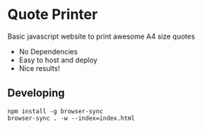 # Quote Printer

Basic javascript website to print awesome A4 size quotes

* No Dependencies
* Easy to host and deploy
* Nice results!

## Developing

```
npm install -g browser-sync
browser-sync . -w --index=index.html
```

